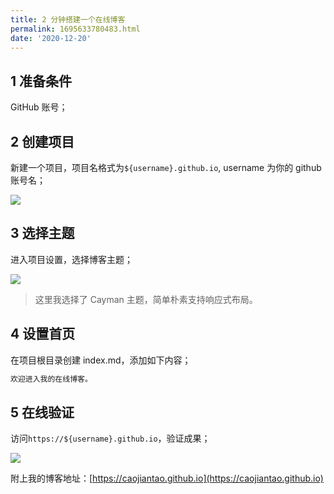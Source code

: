 ```yaml
---
title: 2 分钟搭建一个在线博客
permalink: 1695633780483.html
date: '2020-12-20'
---
```

## 1 准备条件

GitHub 账号；

## 2 创建项目

新建一个项目，项目名格式为`${username}.github.io`, username 为你的 github 账号名；

![](http://image.caojiantao.site:1024/9f5ce62f9d8199b0de8c4fdd1adf32ca.webp)

## 3 选择主题

进入项目设置，选择博客主题；

![](http://image.caojiantao.site:1024/88e7ae31e2735498246364aafd0b2f8c.webp)

> 这里我选择了 Cayman 主题，简单朴素支持响应式布局。

## 4 设置首页

在项目根目录创建 index.md，添加如下内容；

```markdown
欢迎进入我的在线博客。
```

## 5 在线验证

访问`https://${username}.github.io`，验证成果；

![](http://image.caojiantao.site:1024/96c495147161027c5ce8f3f29eace3d1.webp)

附上我的博客地址：[https://caojiantao.github.io](https://caojiantao.github.io)